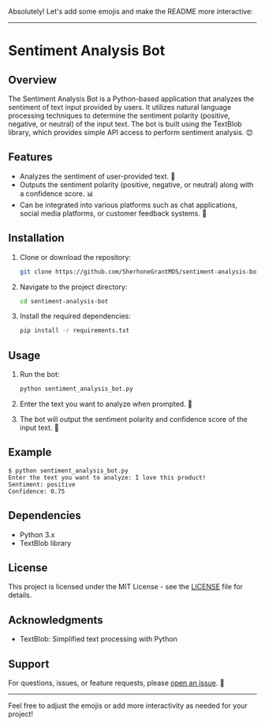 Absolutely! Let's add some emojis and make the README more interactive:

---

# Sentiment Analysis Bot

## Overview
The Sentiment Analysis Bot is a Python-based application that analyzes the sentiment of text input provided by users. It utilizes natural language processing techniques to determine the sentiment polarity (positive, negative, or neutral) of the input text. The bot is built using the TextBlob library, which provides simple API access to perform sentiment analysis. 😊

## Features
- Analyzes the sentiment of user-provided text. 📝
- Outputs the sentiment polarity (positive, negative, or neutral) along with a confidence score. 📊
- Can be integrated into various platforms such as chat applications, social media platforms, or customer feedback systems. 💬

## Installation
1. Clone or download the repository:

    ```bash
    git clone https://github.com/SherhoneGrantMDS/sentiment-analysis-bot.git
    ```

2. Navigate to the project directory:

    ```bash
    cd sentiment-analysis-bot
    ```

3. Install the required dependencies:

    ```bash
    pip install -r requirements.txt
    ```

## Usage
1. Run the bot:

    ```bash
    python sentiment_analysis_bot.py
    ```

2. Enter the text you want to analyze when prompted. 🚀

3. The bot will output the sentiment polarity and confidence score of the input text. 🎉

## Example
```
$ python sentiment_analysis_bot.py
Enter the text you want to analyze: I love this product!
Sentiment: positive
Confidence: 0.75
```

## Dependencies
- Python 3.x
- TextBlob library

## License
This project is licensed under the MIT License - see the [LICENSE](LICENSE) file for details.

## Acknowledgments
- TextBlob: Simplified text processing with Python

## Support
For questions, issues, or feature requests, please [open an issue](https://github.com/your_username/sentiment-analysis-bot/issues). 🙌

---

Feel free to adjust the emojis or add more interactivity as needed for your project!